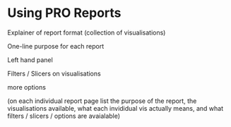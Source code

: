# Using PRO Reports

Explainer of report format (collection of visualisations)

One-line purpose for each report

Left hand panel

Filters / Slicers on visualisations

more options

(on each individual report page list the purpose of the report, the visualisations available, what each invididual vis actually means, and what filters / slicers / options are avaialable)

